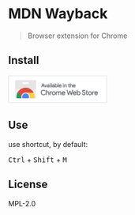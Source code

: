 # MDN Wayback

> Browser extension for Chrome

## Install

<a alt="chrome" href=""><img alt="chrome" width="200px" src="images/chrome.png"></a>

## Use

use shortcut, by default:

<kbd>Ctrl</kbd> + <kbd>Shift</kbd> + <kbd>M</kbd>

## License

MPL-2.0

